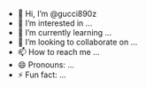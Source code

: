 - 👋 Hi, I’m @gucci890z
- 👀 I’m interested in ...
- 🌱 I’m currently learning ...
- 💞️ I’m looking to collaborate on ...
- 📫 How to reach me ...
- 😄 Pronouns: ...
- ⚡ Fun fact: ...

<!---
gucci890z/gucci890z is a ✨ special ✨ repository because its `README.md` (this file) appears on your GitHub profile.
You can click the Preview link to take a look at your changes.
--->
